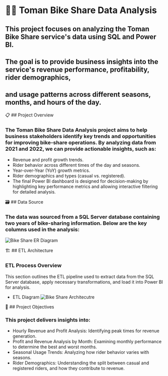 # 🚴‍♂️ Toman Bike Share Data Analysis
## This project focuses on analyzing the Toman Bike Share service's data using SQL and Power BI. 
## The goal is to provide business insights into the service's revenue performance, profitability, rider demographics, 
## and usage patterns across different seasons, months, and hours of the day.

📋 ## Project Overview
###  The Toman Bike Share Data Analysis project aims to help business stakeholders identify key trends and opportunities for improving bike-share operations. By analyzing data from 2021 and 2022, we can provide actionable insights, such as:

* Revenue and profit growth trends.
* Rider behavior across different times of the day and seasons.
* Year-over-Year (YoY) growth metrics.
* Rider demographics and types (casual vs. registered).
* The final Power BI dashboard is designed for decision-making by highlighting key performance metrics and allowing interactive filtering for detailed analysis.

🗃 ## Data Source
### The data was sourced from a SQL Server database containing two years of bike-sharing information. Below are the key columns used in the analysis:
![Bike Share ER Diagram](https://github.com/user-attachments/assets/0bd9b07d-f0ec-4bb5-9170-854bd4dabfc2)

🏗️ ## ETL Architecture
### ETL Process Overview
This section outlines the ETL pipeline used to extract data from the SQL Server database, apply necessary transformations, and load it into Power BI for analysis.
* ETL Diagram
  ![Bike Share Architecutre](https://github.com/user-attachments/assets/31b9288f-cc43-4c9d-8f2f-58821fe2eb9f)


🎯 ## Project Objectives
### This project delivers insights into:

* Hourly Revenue and Profit Analysis: Identifying peak times for revenue generation.
* Profit and Revenue Analysis by Month: Examining monthly performance to determine the best and worst months.
* Seasonal Usage Trends: Analyzing how rider behavior varies with seasons.
* Rider Demographics: Understanding the split between casual and registered riders, and how they contribute to revenue.


